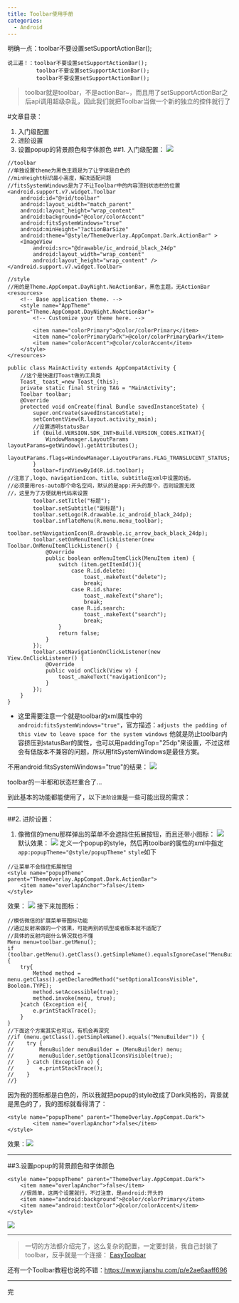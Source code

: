 ```yaml
---
title: Toolbar使用手册
categories:
  - Android
---
```


明确一点：toolbar不要设置setSupportActionBar();
```
说三遍！：toolbar不要设置setSupportActionBar();
         toolbar不要设置setSupportActionBar();
         toolbar不要设置setSupportActionBar();
```
>toolbar就是toolbar，不是actionBar~，而且用了setSupportActionBar之后api调用超级杂乱，因此我们就把Toolbar当做一个新的独立的控件就行了

#文章目录：
1. 入门级配置
2. 进阶设置
3. 设置popup的背景颜色和字体颜色
##1. 入门级配置：
![](http://upload-images.jianshu.io/upload_images/7177220-ed2ed551eeba8669.png?imageMogr2/auto-orient/strip%7CimageView2/2/w/1240)

```
//toolbar
//单独设置theme为黑色主题是为了让字体是白色的
//minHeight标识最小高度，解决适配问题
//fitsSystemWindows是为了不让Toolbar中的内容顶到状态栏的位置
<android.support.v7.widget.Toolbar
    android:id="@+id/toolbar"
    android:layout_width="match_parent"
    android:layout_height="wrap_content"
    android:background="@color/colorAccent"
    android:fitsSystemWindows="true"
    android:minHeight="?actionBarSize"
    android:theme="@style/ThemeOverlay.AppCompat.Dark.ActionBar" >
    <ImageView
        android:src="@drawable/ic_android_black_24dp"
        android:layout_width="wrap_content"
        android:layout_height="wrap_content" />
</android.support.v7.widget.Toolbar>
```
```
//style
//用的是Theme.AppCompat.DayNight.NoActionBar，黑色主题，无ActionBar
<resources>
    <!-- Base application theme. -->
    <style name="AppTheme" parent="Theme.AppCompat.DayNight.NoActionBar">
        <!-- Customize your theme here. -->

        <item name="colorPrimary">@color/colorPrimary</item>
        <item name="colorPrimaryDark">@color/colorPrimaryDark</item>
        <item name="colorAccent">@color/colorAccent</item>
    </style>
</resources>
```
```
public class MainActivity extends AppCompatActivity {
    //这个是快速打Toast做的工具类
    Toast_ toast_=new Toast_(this);
    private static final String TAG = "MainActivity";
    Toolbar toolbar;
    @Override
    protected void onCreate(final Bundle savedInstanceState) {
        super.onCreate(savedInstanceState);
        setContentView(R.layout.activity_main);
        //设置透明statusBar
        if (Build.VERSION.SDK_INT>Build.VERSION_CODES.KITKAT){
            WindowManager.LayoutParams layoutParams=getWindow().getAttributes();
            layoutParams.flags=WindowManager.LayoutParams.FLAG_TRANSLUCENT_STATUS;
        }
        toolbar=findViewById(R.id.toolbar);
//注意了,logo、navigationIcon、title、subtitle在xml中设置的话，
//必须要用res-auto那个命名空间，默认的是app:开头的那个，否则设置无效
//，这里为了方便就用代码来设置
        toolbar.setTitle("标题");
        toolbar.setSubtitle("副标题");
        toolbar.setLogo(R.drawable.ic_android_black_24dp);
        toolbar.inflateMenu(R.menu.menu_toolbar);
        toolbar.setNavigationIcon(R.drawable.ic_arrow_back_black_24dp);
        toolbar.setOnMenuItemClickListener(new Toolbar.OnMenuItemClickListener() {
            @Override
            public boolean onMenuItemClick(MenuItem item) {
                switch (item.getItemId()){
                    case R.id.delete:
                        toast_.makeText("delete");
                        break;
                    case R.id.share:
                        toast_.makeText("share");
                        break;
                    case R.id.search:
                        toast_.makeText("search");
                        break;
                }
                return false;
            }
        });
        toolbar.setNavigationOnClickListener(new View.OnClickListener() {
            @Override
            public void onClick(View v) {
                toast_.makeText("navigationIcon");
            }
        });
    }
}
```

* 这里需要注意一个就是toolbar的xml属性中的```android:fitsSystemWindows="true"```，官方描述：```adjusts the padding of this view to leave space for the system windows```
他就是防止toolbar内容挤压到statusBar的属性，也可以用paddingTop="25dp"来设置，不过这样会有低版本不兼容的问题，所以用fitSystemWindows是最佳方案。

不用android:fitsSystemWindows="true"的结果：
![](http://upload-images.jianshu.io/upload_images/7177220-3f09bb37a21d4551.png?imageMogr2/auto-orient/strip%7CimageView2/2/w/1240)

toolbar的一半都和状态栏重合了...

到此基本的功能都能使用了，以下```进阶设置```是一些可能出现的需求：

-------------------------------------------------------------------------------

##2. 进阶设置：

1. 像微信的menu那样弹出的菜单不会遮挡住拓展按钮，而且还带小图标：
![](http://upload-images.jianshu.io/upload_images/7177220-864ad3313447f6a4.png?imageMogr2/auto-orient/strip%7CimageView2/2/w/1240)
默认效果：
![](http://upload-images.jianshu.io/upload_images/7177220-ae18a463b5ae840e.png?imageMogr2/auto-orient/strip%7CimageView2/2/w/1240)
定义一个popup的style，然后再toolbar的属性的xml中指定```app:popupTheme="@style/popupTheme"```
```style```如下
```
//让菜单不会挡住拓展按钮
<style name="popupTheme" parent="ThemeOverlay.AppCompat.Dark.ActionBar">
    <item name="overlapAnchor">false</item>
</style>
```
效果：
![](http://upload-images.jianshu.io/upload_images/7177220-b6dbb58ec4af80a2.png?imageMogr2/auto-orient/strip%7CimageView2/2/w/1240)
接下来加图标：
```
//模仿微信的扩展菜单带图标功能
//通过反射来做的一个效果，可能再别的机型或者版本就不适配了
//具体的反射内部什么情况我也不懂
Menu menu=toolbar.getMenu();
if (toolbar.getMenu().getClass().getSimpleName().equalsIgnoreCase("MenuBuilder")){
    try{
        Method method = menu.getClass().getDeclaredMethod("setOptionalIconsVisible", Boolean.TYPE);
        method.setAccessible(true);
        method.invoke(menu, true);
    }catch (Exception e){
        e.printStackTrace();
    }
}
//下面这个方案其实也可以，有机会再深究
//if (menu.getClass().getSimpleName().equals("MenuBuilder")) {
//    try {
//        MenuBuilder menuBuilder = (MenuBuilder) menu;
//        menuBuilder.setOptionalIconsVisible(true);
//    } catch (Exception e) {
//        e.printStackTrace();
//    }
//}
```
因为我的图标都是白色的，所以我就把popup的style改成了Dark风格的，背景就是黑色的了，我的图标就看得清了：
```
<style name="popupTheme" parent="ThemeOverlay.AppCompat.Dark">
        <item name="overlapAnchor">false</item>
</style>
```
效果：![](http://upload-images.jianshu.io/upload_images/7177220-195f3a0410a70452.png?imageMogr2/auto-orient/strip%7CimageView2/2/w/1240)


-------------------------------------------------------------------------------
##3.设置popup的背景颜色和字体颜色
```
<style name="popupTheme" parent="ThemeOverlay.AppCompat.Dark">
    <item name="overlapAnchor">false</item>
    //很简单，这两个设置就行，不过注意，是android:开头的
    <item name="android:background">@color/colorPrimary</item>
    <item name="android:textColor">@color/colorAccent</item>
</style>
```
![](http://upload-images.jianshu.io/upload_images/7177220-b03ab4ab16f1b7e7.png?imageMogr2/auto-orient/strip%7CimageView2/2/w/1240)

-------------------------------------------------------------------------------
>一切的方法都介绍完了，这么复杂的配置，一定要封装，我自己封装了toolbar，反手就是一个连接：
[EasyToolbar](https://github.com/William619499149/EasyToolbar2)


还有一个Toolbar教程也说的不错：https://www.jianshu.com/p/e2ae6aaff696

---
完
                                                                                                                                                                                                                                                                                                                                                                                                                                                                                                                                                                                                                                                                                                                                                                                                                                                                                                                                                                                                                                                                                                                                                                                                                                                                                                                                                                                                                                                                                                                                                                                                                                                                                                                                                                                                                                                                                                                                                                                                                                                                                                                                                                                                                                                                                                                                                                                                                                                                                                                                                          